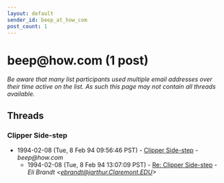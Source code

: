 ```yaml
---
layout: default
sender_id: beep_at_how_com
post_count: 1
---
```


# beep<span>@</span>how.com (1 post)

_Be aware that many list participants used multiple email addresses over their time active on the list. As such this page may not contain all threads available._

## Threads

### Clipper Side-step
+ 1994-02-08 (Tue, 8 Feb 94 09:56:46 PST) - [Clipper Side-step](/archive/1994/02/df5855c4f27c23c4182ad620a5be68f9b37b91210254514312119ef3a649ee1f) - _beep@how.com_
  + 1994-02-08 (Tue, 8 Feb 94 13:07:09 PST) - [Re: Clipper Side-step](/archive/1994/02/d31df62cb00881f806427eb210c9a184f261d331ca37cd5daafbae43e9cb0670) - _Eli Brandt \<ebrandt@jarthur.Claremont.EDU\>_

